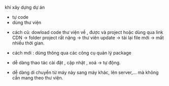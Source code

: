 khi xây dựng dự án

- tự code
- dùng thư viện

* cách cũ: dowload code thư viện về , được và project hoặc dùng qua link CDN -> folder project rất nặng -> thư viên update -> tải lại file mới -> mất nhiều thời gian.

- cách mới : dùng thông qua các công cụ quản lý package

- dễ dàng thao tác cài đặt , cập nhật , xoá -> tự động.
- dễ dàng di chuyển từ máy này sang máy khác, lên server,... mà không cần mang theo thư viện.
